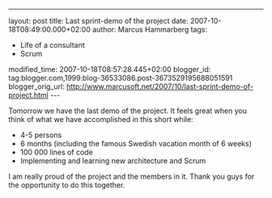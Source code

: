 ---
layout: post
title: Last sprint-demo of the project
date: 2007-10-18T08:49:00.000+02:00
author: Marcus Hammarberg
tags:
  - Life of a consultant
 - Scrum

modified_time: 2007-10-18T08:57:28.445+02:00
blogger_id: tag:blogger.com,1999:blog-36533086.post-3673529195688051591
blogger_orig_url: http://www.marcusoft.net/2007/10/last-sprint-demo-of-project.html ---

Tomorrow we have the last demo of the project. It feels great when you
think of what we have accomplished in this short while:

-   4-5 persons
-   6 months (including the famous Swedish <span id="SPELLING_ERROR_0"
    class="blsp-spelling-corrected">vacation month of 6 weeks)
-   100 000 lines of code
-   Implementing and <span id="SPELLING_ERROR_1"
    class="blsp-spelling-corrected">learning new architecture and
    Scrum

I am really proud of the project and the members in it. Thank you guys
for the opportunity to do this together.
